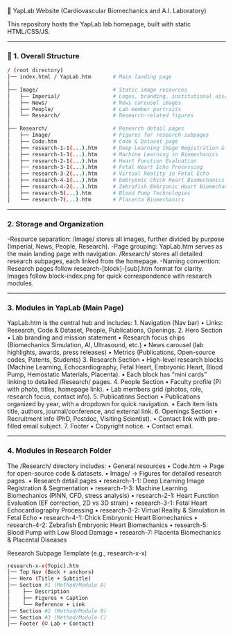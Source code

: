 🧪 YapLab Website (Cardiovascular Biomechanics and A.I. Laboratory)

This repository hosts the YapLab lab homepage, built with static HTML/CSS/JS.

---

### 📂 1. Overall Structure
```bash
/ (root directory)
│── index.html / YapLab.htm       # Main landing page
│
├── Image/                        # Static image resources
│   ├── Imperial/                 # Logos, branding, institutional assets
│   ├── News/                     # News carousel images
│   ├── People/                   # Lab member portraits
│   └── Research/                 # Research-related figures
│
├── Research/                     # Research detail pages
│   ├── Image/                    # Figures for research subpages
│   ├── Code.htm                  # Code & Dataset page
│   ├── research-1-1(...).htm     # Deep Learning Image Registration & Segmentation
│   ├── research-1-3(...).htm     # Machine Learning in Biomechanics
│   ├── research-2-1(...).htm     # Heart Function Evaluation
│   ├── research-3-1(...).htm     # Fetal Heart Echo Processing
│   ├── research-3-2(...).htm     # Virtual Reality in Fetal Echo
│   ├── research-4-1(...).htm     # Embryonic Chick Heart Biomechanics
│   ├── research-4-2(...).htm     # Zebrafish Embryonic Heart Biomechanics
│   ├── research-5(...).htm       # Blood Pump Technologies
│   └── research-7(...).htm       # Placenta Biomechanics
```
---

### 2. Storage and Organization
-Resource separation:
/Image/ stores all images, further divided by purpose (Imperial, News, People, Research).
-Page grouping:
YapLab.htm serves as the main landing page with navigation.
/Research/ stores all detailed research subpages, each linked from the homepage.
-Naming convention:
Research pages follow research-[block]-[sub].htm format for clarity.
Images follow block-index.png for quick correspondence with research modules.

---

### 3. Modules in YapLab (Main Page)

YapLab.htm is the central hub and includes:
	1.	Navigation (Nav bar)
	•	Links: Research, Code & Dataset, People, Publications, Openings.
	2.	Hero Section
	•	Lab branding and mission statement
	•	Research focus chips (Biomechanics Simulation, AI, Ultrasound, etc.)
	•	News carousel (lab highlights, awards, press releases)
	•	Metrics (Publications, Open-source codes, Patents, Students)
	3.	Research Section
	•	High-level research blocks (Machine Learning, Echocardiography, Fetal Heart, Embryonic Heart, Blood Pump, Hemostatic Materials, Placenta).
	•	Each block has “mini cards” linking to detailed /Research/ pages.
	4.	People Section
	•	Faculty profile (PI with photo, titles, homepage link).
	•	Lab members grid (photos, role, research focus, contact info).
	5.	Publications Section
	•	Publications organized by year, with a dropdown for quick navigation.
	•	Each item lists title, authors, journal/conference, and external link.
	6.	Openings Section
	•	Recruitment info (PhD, Postdoc, Visiting Scientist).
	•	Contact link with pre-filled email subject.
	7.	Footer
	•	Copyright notice.
	•	Contact email.

---

### 4. Modules in Research Folder

The /Research/ directory includes:
	•	General resources
	•	Code.htm → Page for open-source code & datasets.
	•	Image/ → Figures for detailed research pages.
	•	Research detail pages
	•	research-1-1: Deep Learning Image Registration & Segmentation
	•	research-1-3: Machine Learning Biomechanics (PINN, CFD, stress analysis)
	•	research-2-1: Heart Function Evaluation (EF correction, 2D vs 3D strain)
	•	research-3-1: Fetal Heart Echocardiography Processing
	•	research-3-2: Virtual Reality & Simulation in Fetal Echo
	•	research-4-1: Chick Embryonic Heart Biomechanics
	•	research-4-2: Zebrafish Embryonic Heart Biomechanics
	•	research-5: Blood Pump with Low Blood Damage
	•	research-7: Placenta Biomechanics & Placental Diseases

Research Subpage Template (e.g., research-x-x)

```bash
research-x-x(Topic).htm
│── Top Nav (Back + anchors)
│── Hero (Title + Subtitle)
│── Section #1 (Method/Module A)
│    ├── Description
│    ├── Figures + Caption
│    └── Reference + Link
│── Section #2 (Method/Module B)
│── Section #3 (Method/Module C)
│── Footer (© Lab + Contact)
```
